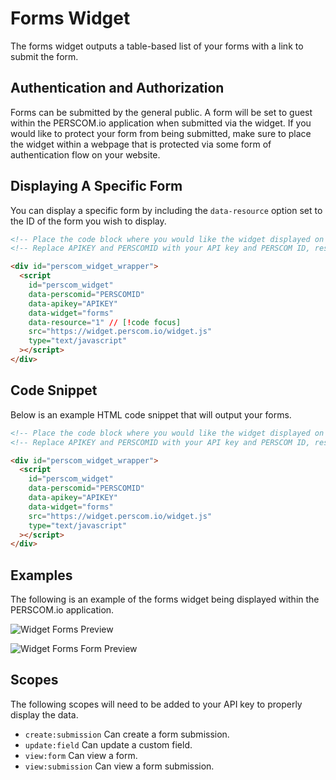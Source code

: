 # Forms Widget

The forms widget outputs a table-based list of your forms with a link to submit the form.

## Authentication and Authorization

Forms can be submitted by the general public. A form will be set to guest within the PERSCOM.io application when submitted via the widget.
If you would like to protect your form from being submitted, make sure to place the widget within a webpage that is protected via some form
of authentication flow on your website.

## Displaying A Specific Form

You can display a specific form by including the `data-resource` option set to the ID of the form you wish to display.

```html
<!-- Place the code block where you would like the widget displayed on your website. !-->
<!-- Replace APIKEY and PERSCOMID with your API key and PERSCOM ID, respectively. !-->

<div id="perscom_widget_wrapper">
  <script
    id="perscom_widget"
    data-perscomid="PERSCOMID"
    data-apikey="APIKEY"
    data-widget="forms"
    data-resource="1" // [!code focus]
    src="https://widget.perscom.io/widget.js"
    type="text/javascript"
  ></script>
</div>
```

## Code Snippet

Below is an example HTML code snippet that will output your forms.

```html
<!-- Place the code block where you would like the widget displayed on your website. !-->
<!-- Replace APIKEY and PERSCOMID with your API key and PERSCOM ID, respectively. !-->

<div id="perscom_widget_wrapper">
  <script
    id="perscom_widget"
    data-perscomid="PERSCOMID"
    data-apikey="APIKEY"
    data-widget="forms"
    src="https://widget.perscom.io/widget.js"
    type="text/javascript"
  ></script>
</div>
```

## Examples

The following is an example of the forms widget being displayed within the PERSCOM.io application.

![Widget Forms Preview](https://perscom-cdn.s3.amazonaws.com/images/forms-preview-1.png)

![Widget Forms Form Preview](https://perscom-cdn.s3.amazonaws.com/images/forms-preview-2.png)

## Scopes

The following scopes will need to be added to your API key to properly display the data.

- `create:submission` Can create a form submission.
- `update:field` Can update a custom field.
- `view:form` Can view a form.
- `view:submission` Can view a form submission.
